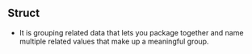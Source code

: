 ## Struct

- It is grouping related data that lets you package together and name multiple related values that make up a meaningful group.
